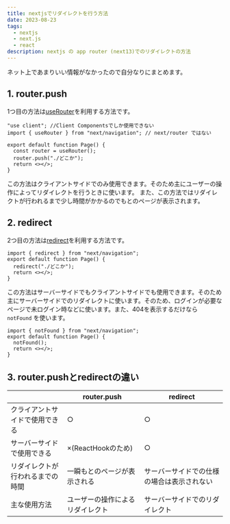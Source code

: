 ```yaml
---
title: nextjsでリダイレクトを行う方法
date: 2023-08-23
tags:
  - nextjs
  - next.js
  - react
description: nextjs の app router (next13)でのリダイレクトの方法
---
```


ネット上であまりいい情報がなかったので自分なりにまとめます。

## 1. router.push

1つ目の方法は[useRouter](https://nextjs.org/docs/app/api-reference/functions/use-router)を利用する方法です。

```tsx
"use client"; //Client Componentsでしか使用できない
import { useRouter } from "next/navigation"; // next/router ではない

export default function Page() {
  const router = useRouter();
  router.push("./どこか");
  return <></>;
}
```

この方法はクライアントサイドでのみ使用できます。そのため主にユーザーの操作によってリダイレクトを行うときに使います。
また、この方法ではリダイレクトが行われるまで少し時間がかかるのでもとのページが表示されます。

## 2. redirect

2つ目の方法は[redirect](https://nextjs.org/docs/app/api-reference/functions/redirect)を利用する方法です。

```tsx
import { redirect } from "next/navigation";
export default function Page() {
  redirect("./どこか");
  return <></>;
}
```

この方法はサーバーサイドでもクライアントサイドでも使用できます。そのため主にサーバーサイドでのリダイレクトに使います。そのため、ログインが必要なページで未ログイン時などに使います。また、404を表示するだけなら `notFound` を使います。

```tsx
import { notFound } from "next/navigation";
export default function Page() {
  notFound();
  return <></>;
}
```

## 3. router.pushとredirectの違い

|                                  | router.push                      | redirect                                   |
| -------------------------------- | -------------------------------- | ------------------------------------------ |
| クライアントサイドで使用できる   | ○                                | ○                                          |
| サーバーサイドで使用できる       | ×(ReactHookのため)               | ○                                          |
| リダイレクトが行われるまでの時間 | 一瞬もとのページが表示される     | サーバーサイドでの仕様の場合は表示されない |
| 主な使用方法                     | ユーザーの操作によるリダイレクト | サーバーサイドでのリダイレクト             |

